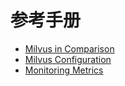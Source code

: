 # 参考手册

- [Milvus in Comparison](comparison.md)
- [Milvus Configuration](milvus_config.md)
- [Monitoring Metrics](monitoring_metrics.md)
